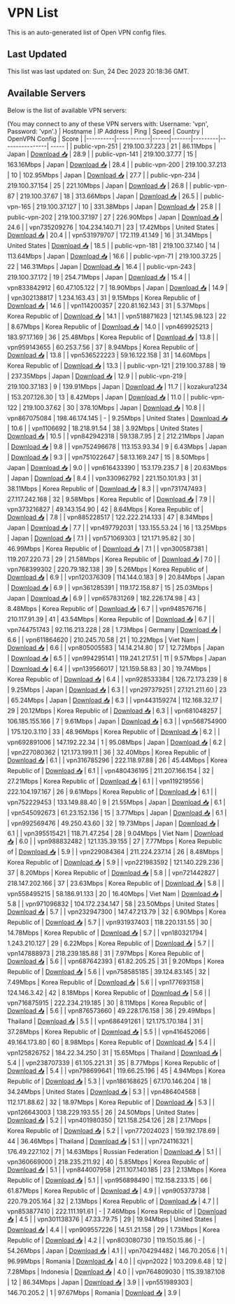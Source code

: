 # VPN List

This is an auto-generated list of Open VPN config files.

## Last Updated

This list was last updated on: Sun, 24 Dec 2023 20:18:36 GMT.

## Available Servers

Below is the list of available VPN servers:

(You may connect to any of these VPN servers with: Username: 'vpn', Password: 'vpn'.)
| Hostname | IP Address | Ping | Speed | Country | OpenVPN Config | Score |
|----------|------------|------|-------|---------|----------------| ----- |
| public-vpn-251 | 219.100.37.223 | 21 | 86.11Mbps | Japan | [Download 📥](./configs/server_0_JP.ovpn) | 28.9 |
| public-vpn-141 | 219.100.37.77 | 15 | 163.16Mbps | Japan | [Download 📥](./configs/server_1_JP.ovpn) | 28.4 |
| public-vpn-200 | 219.100.37.213 | 10 | 102.95Mbps | Japan | [Download 📥](./configs/server_2_JP.ovpn) | 27.7 |
| public-vpn-234 | 219.100.37.154 | 25 | 221.10Mbps | Japan | [Download 📥](./configs/server_3_JP.ovpn) | 26.8 |
| public-vpn-87 | 219.100.37.67 | 18 | 313.66Mbps | Japan | [Download 📥](./configs/server_4_JP.ovpn) | 26.5 |
| public-vpn-165 | 219.100.37.127 | 10 | 331.38Mbps | Japan | [Download 📥](./configs/server_5_JP.ovpn) | 25.8 |
| public-vpn-202 | 219.100.37.197 | 27 | 226.90Mbps | Japan | [Download 📥](./configs/server_6_JP.ovpn) | 24.6 |
| vpn735209276 | 104.234.140.71 | 23 | 17.42Mbps | United States | [Download 📥](./configs/server_7_US.ovpn) | 20.4 |
| vpn531979707 | 172.119.41.149 | 16 | 31.34Mbps | United States | [Download 📥](./configs/server_8_US.ovpn) | 18.5 |
| public-vpn-181 | 219.100.37.140 | 14 | 113.64Mbps | Japan | [Download 📥](./configs/server_9_JP.ovpn) | 16.6 |
| public-vpn-71 | 219.100.37.25 | 22 | 146.31Mbps | Japan | [Download 📥](./configs/server_10_JP.ovpn) | 16.4 |
| public-vpn-243 | 219.100.37.172 | 19 | 254.71Mbps | Japan | [Download 📥](./configs/server_11_JP.ovpn) | 15.4 |
| vpn833842912 | 60.47.105.122 | 7 | 18.90Mbps | Japan | [Download 📥](./configs/server_12_JP.ovpn) | 14.9 |
| vpn302138817 | 1.234.163.43 | 31 | 9.15Mbps | Korea Republic of | [Download 📥](./configs/server_13_KR.ovpn) | 14.6 |
| vpn114200357 | 220.81.162.143 | 31 | 5.37Mbps | Korea Republic of | [Download 📥](./configs/server_14_KR.ovpn) | 14.1 |
| vpn518871623 | 121.145.98.123 | 22 | 8.67Mbps | Korea Republic of | [Download 📥](./configs/server_15_KR.ovpn) | 14.0 |
| vpn469925213 | 183.97.17.169 | 36 | 25.48Mbps | Korea Republic of | [Download 📥](./configs/server_16_KR.ovpn) | 13.8 |
| vpn959143655 | 60.253.7.56 | 37 | 8.94Mbps | Korea Republic of | [Download 📥](./configs/server_17_KR.ovpn) | 13.8 |
| vpn536522223 | 59.16.122.158 | 31 | 14.60Mbps | Korea Republic of | [Download 📥](./configs/server_18_KR.ovpn) | 13.3 |
| public-vpn-121 | 219.100.37.88 | 19 | 237.35Mbps | Japan | [Download 📥](./configs/server_19_JP.ovpn) | 12.9 |
| public-vpn-219 | 219.100.37.183 | 9 | 139.91Mbps | Japan | [Download 📥](./configs/server_20_JP.ovpn) | 11.7 |
| kozakura1234 | 153.207.126.30 | 13 | 8.42Mbps | Japan | [Download 📥](./configs/server_21_JP.ovpn) | 11.0 |
| public-vpn-122 | 219.100.37.62 | 30 | 378.10Mbps | Japan | [Download 📥](./configs/server_22_JP.ovpn) | 10.8 |
| vpn867075084 | 198.46.174.145 | - | 9.25Mbps | United States | [Download 📥](./configs/server_23_US.ovpn) | 10.6 |
| vpn1106692 | 18.218.91.54 | 38 | 3.92Mbps | United States | [Download 📥](./configs/server_24_US.ovpn) | 10.5 |
| vpn842942318 | 59.138.7.95 | 2 | 212.21Mbps | Japan | [Download 📥](./configs/server_25_JP.ovpn) | 9.8 |
| vpn752496678 | 113.153.93.34 | 9 | 6.43Mbps | Japan | [Download 📥](./configs/server_26_JP.ovpn) | 9.3 |
| vpn751022647 | 58.13.169.247 | 15 | 8.50Mbps | Japan | [Download 📥](./configs/server_27_JP.ovpn) | 9.0 |
| vpn616433390 | 153.179.235.7 | 8 | 20.63Mbps | Japan | [Download 📥](./configs/server_28_JP.ovpn) | 8.4 |
| vpn330962792 | 221.150.101.93 | 31 | 38.11Mbps | Korea Republic of | [Download 📥](./configs/server_29_KR.ovpn) | 8.3 |
| vpn731747493 | 27.117.242.168 | 32 | 9.58Mbps | Korea Republic of | [Download 📥](./configs/server_30_KR.ovpn) | 7.9 |
| vpn373216827 | 49.143.154.90 | 42 | 8.64Mbps | Korea Republic of | [Download 📥](./configs/server_31_KR.ovpn) | 7.8 |
| vpn885228517 | 122.222.214.133 | 47 | 8.34Mbps | Japan | [Download 📥](./configs/server_32_JP.ovpn) | 7.7 |
| vpn497792031 | 133.155.53.24 | 16 | 13.25Mbps | Japan | [Download 📥](./configs/server_33_JP.ovpn) | 7.1 |
| vpn571069303 | 121.171.95.82 | 30 | 46.99Mbps | Korea Republic of | [Download 📥](./configs/server_34_KR.ovpn) | 7.1 |
| vpn300587381 | 119.207.220.73 | 29 | 21.58Mbps | Korea Republic of | [Download 📥](./configs/server_35_KR.ovpn) | 7.0 |
| vpn768399302 | 220.79.182.138 | 39 | 5.26Mbps | Korea Republic of | [Download 📥](./configs/server_36_KR.ovpn) | 6.9 |
| vpn120376309 | 114.144.0.183 | 9 | 20.84Mbps | Japan | [Download 📥](./configs/server_37_JP.ovpn) | 6.9 |
| vpn361285391 | 119.172.158.87 | 15 | 25.03Mbps | Japan | [Download 📥](./configs/server_38_JP.ovpn) | 6.9 |
| vpn657831269 | 182.226.174.98 | 43 | 8.48Mbps | Korea Republic of | [Download 📥](./configs/server_39_KR.ovpn) | 6.7 |
| vpn948576716 | 210.117.91.39 | 41 | 43.54Mbps | Korea Republic of | [Download 📥](./configs/server_40_KR.ovpn) | 6.7 |
| vpn744751743 | 92.116.213.228 | 28 | 1.73Mbps | Germany | [Download 📥](./configs/server_41_DE.ovpn) | 6.6 |
| vpn611864620 | 210.245.70.58 | 21 | 10.22Mbps | Viet Nam | [Download 📥](./configs/server_42_VN.ovpn) | 6.6 |
| vpn805005583 | 14.14.214.80 | 17 | 12.72Mbps | Japan | [Download 📥](./configs/server_43_JP.ovpn) | 6.5 |
| vpn994295141 | 119.241.217.51 | 11 | 9.57Mbps | Japan | [Download 📥](./configs/server_44_JP.ovpn) | 6.4 |
| vpn139566017 | 121.159.58.83 | 30 | 19.74Mbps | Korea Republic of | [Download 📥](./configs/server_45_KR.ovpn) | 6.4 |
| vpn928533384 | 126.72.173.239 | 8 | 9.25Mbps | Japan | [Download 📥](./configs/server_46_JP.ovpn) | 6.3 |
| vpn297379251 | 27.121.211.60 | 23 | 65.24Mbps | Japan | [Download 📥](./configs/server_47_JP.ovpn) | 6.3 |
| vpn443159274 | 112.168.32.17 | 29 | 20.12Mbps | Korea Republic of | [Download 📥](./configs/server_48_KR.ovpn) | 6.3 |
| vpn681048257 | 106.185.155.166 | 7 | 9.61Mbps | Japan | [Download 📥](./configs/server_49_JP.ovpn) | 6.3 |
| vpn568754900 | 175.120.3.110 | 33 | 48.96Mbps | Korea Republic of | [Download 📥](./configs/server_50_KR.ovpn) | 6.2 |
| vpn692891006 | 147.192.22.34 | 1 | 95.08Mbps | Japan | [Download 📥](./configs/server_51_JP.ovpn) | 6.2 |
| vpn227080362 | 121.173.199.11 | 36 | 32.40Mbps | Korea Republic of | [Download 📥](./configs/server_52_KR.ovpn) | 6.1 |
| vpn316785296 | 222.118.97.88 | 26 | 45.44Mbps | Korea Republic of | [Download 📥](./configs/server_53_KR.ovpn) | 6.1 |
| vpn480436195 | 211.207.166.154 | 32 | 27.21Mbps | Korea Republic of | [Download 📥](./configs/server_54_KR.ovpn) | 6.1 |
| vpn119219556 | 222.104.197.167 | 26 | 9.61Mbps | Korea Republic of | [Download 📥](./configs/server_55_KR.ovpn) | 6.1 |
| vpn752229453 | 133.149.88.40 | 9 | 21.55Mbps | Japan | [Download 📥](./configs/server_56_JP.ovpn) | 6.1 |
| vpn545092673 | 61.23.152.136 | 15 | 3.77Mbps | Japan | [Download 📥](./configs/server_57_JP.ovpn) | 6.1 |
| vpn992569476 | 49.250.43.60 | 32 | 19.73Mbps | Japan | [Download 📥](./configs/server_58_JP.ovpn) | 6.1 |
| vpn395515421 | 118.71.47.254 | 28 | 9.04Mbps | Viet Nam | [Download 📥](./configs/server_59_VN.ovpn) | 6.0 |
| vpn988832482 | 121.135.39.155 | 27 | 7.77Mbps | Korea Republic of | [Download 📥](./configs/server_60_KR.ovpn) | 5.9 |
| vpn229084364 | 211.224.237.14 | 26 | 8.48Mbps | Korea Republic of | [Download 📥](./configs/server_61_KR.ovpn) | 5.9 |
| vpn221983592 | 121.140.229.236 | 37 | 8.20Mbps | Korea Republic of | [Download 📥](./configs/server_62_KR.ovpn) | 5.8 |
| vpn721442827 | 218.147.202.166 | 37 | 23.63Mbps | Korea Republic of | [Download 📥](./configs/server_63_KR.ovpn) | 5.8 |
| vpn558495215 | 58.186.91.133 | 20 | 16.40Mbps | Viet Nam | [Download 📥](./configs/server_64_VN.ovpn) | 5.8 |
| vpn971096832 | 104.172.234.147 | 58 | 23.50Mbps | United States | [Download 📥](./configs/server_65_US.ovpn) | 5.7 |
| vpn232947300 | 147.47.213.79 | 32 | 6.90Mbps | Korea Republic of | [Download 📥](./configs/server_66_KR.ovpn) | 5.7 |
| vpn931937403 | 118.220.131.55 | 30 | 14.78Mbps | Korea Republic of | [Download 📥](./configs/server_67_KR.ovpn) | 5.7 |
| vpn180321794 | 1.243.210.127 | 29 | 6.22Mbps | Korea Republic of | [Download 📥](./configs/server_68_KR.ovpn) | 5.7 |
| vpn147888973 | 218.239.185.88 | 31 | 7.97Mbps | Korea Republic of | [Download 📥](./configs/server_69_KR.ovpn) | 5.6 |
| vpn687642393 | 61.82.205.25 | 31 | 9.20Mbps | Korea Republic of | [Download 📥](./configs/server_70_KR.ovpn) | 5.6 |
| vpn758585185 | 39.124.83.145 | 32 | 7.49Mbps | Korea Republic of | [Download 📥](./configs/server_71_KR.ovpn) | 5.6 |
| vpn177693158 | 124.146.3.42 | 42 | 8.18Mbps | Korea Republic of | [Download 📥](./configs/server_72_KR.ovpn) | 5.6 |
| vpn716875915 | 222.234.219.185 | 30 | 8.11Mbps | Korea Republic of | [Download 📥](./configs/server_73_KR.ovpn) | 5.6 |
| vpn876573660 | 49.228.176.158 | 36 | 29.49Mbps | Thailand | [Download 📥](./configs/server_74_TH.ovpn) | 5.5 |
| vpn686491261 | 121.175.170.184 | 31 | 37.28Mbps | Korea Republic of | [Download 📥](./configs/server_75_KR.ovpn) | 5.5 |
| vpn416452066 | 49.164.173.80 | 60 | 8.98Mbps | Korea Republic of | [Download 📥](./configs/server_76_KR.ovpn) | 5.4 |
| vpn125826752 | 184.22.34.250 | 31 | 15.65Mbps | Thailand | [Download 📥](./configs/server_77_TH.ovpn) | 5.4 |
| vpn238707339 | 61.105.221.31 | 35 | 8.77Mbps | Korea Republic of | [Download 📥](./configs/server_78_KR.ovpn) | 5.4 |
| vpn798699641 | 119.66.25.196 | 45 | 4.94Mbps | Korea Republic of | [Download 📥](./configs/server_79_KR.ovpn) | 5.3 |
| vpn186168625 | 67.170.146.204 | 18 | 34.24Mbps | United States | [Download 📥](./configs/server_80_US.ovpn) | 5.3 |
| vpn486404568 | 112.171.88.62 | 32 | 18.97Mbps | Korea Republic of | [Download 📥](./configs/server_81_KR.ovpn) | 5.3 |
| vpn126643003 | 138.229.193.55 | 26 | 24.50Mbps | United States | [Download 📥](./configs/server_82_US.ovpn) | 5.2 |
| vpn401980350 | 121.158.254.126 | 28 | 2.17Mbps | Korea Republic of | [Download 📥](./configs/server_83_KR.ovpn) | 5.2 |
| vpn772024023 | 159.192.178.69 | 44 | 36.46Mbps | Thailand | [Download 📥](./configs/server_84_TH.ovpn) | 5.1 |
| vpn724116321 | 176.49.227.102 | 71 | 14.63Mbps | Russian Federation | [Download 📥](./configs/server_85_RU.ovpn) | 5.1 |
| vpn360669000 | 218.235.211.92 | 40 | 5.85Mbps | Korea Republic of | [Download 📥](./configs/server_86_KR.ovpn) | 5.1 |
| vpn844007958 | 211.107.140.185 | 23 | 2.13Mbps | Korea Republic of | [Download 📥](./configs/server_87_KR.ovpn) | 5.1 |
| vpn956898490 | 112.158.233.15 | 66 | 61.87Mbps | Korea Republic of | [Download 📥](./configs/server_88_KR.ovpn) | 4.9 |
| vpn905373738 | 220.79.205.164 | 32 | 2.13Mbps | Korea Republic of | [Download 📥](./configs/server_89_KR.ovpn) | 4.7 |
| vpn853877410 | 222.111.191.61 | - | 7.46Mbps | Korea Republic of | [Download 📥](./configs/server_90_KR.ovpn) | 4.5 |
| vpn301138376 | 47.33.79.75 | 29 | 19.94Mbps | United States | [Download 📥](./configs/server_91_US.ovpn) | 4.4 |
| vpn909557226 | 14.51.21.158 | 29 | 1.73Mbps | Korea Republic of | [Download 📥](./configs/server_92_KR.ovpn) | 4.2 |
| vpn803080730 | 119.150.15.86 | - | 54.26Mbps | Japan | [Download 📥](./configs/server_93_JP.ovpn) | 4.1 |
| vpn704294482 | 146.70.205.6 | 1 | 96.99Mbps | Romania | [Download 📥](./configs/server_94_RO.ovpn) | 4.0 |
| cjvpn2022 | 103.209.6.48 | 12 | 7.28Mbps | Indonesia | [Download 📥](./configs/server_95_ID.ovpn) | 4.0 |
| vpn764809030 | 115.39.187.108 | 12 | 86.34Mbps | Japan | [Download 📥](./configs/server_96_JP.ovpn) | 3.9 |
| vpn551989303 | 146.70.205.2 | 1 | 97.67Mbps | Romania | [Download 📥](./configs/server_97_RO.ovpn) | 3.9 |
